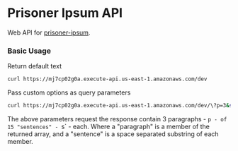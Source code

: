# Prisoner Ipsum API

Web API for [prisoner-ipsum](https://github.com/earthtone/prisoner-ipsum).

### Basic Usage

Return default text

```sh
curl https://mj7cp02g0a.execute-api.us-east-1.amazonaws.com/dev
```

Pass custom options as query parameters

```sh
curl https://mj7cp02g0a.execute-api.us-east-1.amazonaws.com/dev/\?p=3&s=15
```

The above parameters request the response contain 3 paragraphs - `p - of 15 "sentences" - `s` - each. Where a "paragraph" is a member of the returned array, and a "sentence" is a space separated substring of each member.
